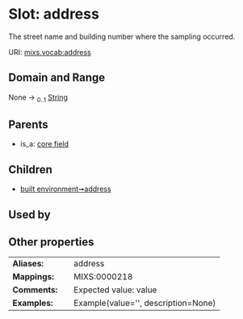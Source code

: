 
# Slot: address


The street name and building number where the sampling occurred.

URI: [mixs.vocab:address](https://w3id.org/mixs/vocab/address)


## Domain and Range

None &#8594;  <sub>0..1</sub> [String](types/String.md)

## Parents

 *  is_a: [core field](core_field.md)

## Children

 *  [built environment➞address](built_environment_address.md)

## Used by


## Other properties

|  |  |  |
| --- | --- | --- |
| **Aliases:** | | address |
| **Mappings:** | | MIXS:0000218 |
| **Comments:** | | Expected value: value |
| **Examples:** | | Example(value='', description=None) |

